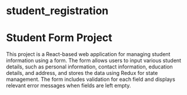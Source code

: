 # student_registration
# Student Form Project

This project is a React-based web application for managing student information using a form. The form allows users to input various student details, such as personal information, contact information, education details, and address, and stores the data using Redux for state management. The form includes validation for each field and displays relevant error messages when fields are left empty.
